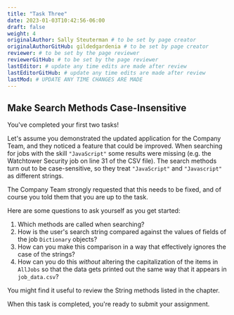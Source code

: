 ```yaml
---
title: "Task Three"
date: 2023-01-03T10:42:56-06:00
draft: false
weight: 4
originalAuthor: Sally Steuterman # to be set by page creator
originalAuthorGitHub: gildedgardenia # to be set by page creator
reviewer: # to be set by the page reviewer
reviewerGitHub: # to be set by the page reviewer
lastEditor: # update any time edits are made after review
lastEditorGitHub: # update any time edits are made after review
lastMod: # UPDATE ANY TIME CHANGES ARE MADE
---
```


## Make Search Methods Case-Insensitive

You've completed your first two tasks!

Let's assume you demonstrated the updated application for the Company Team, and
they noticed a feature that could be improved. When searching for jobs with
the skill `"JavaScript"` some results were missing (e.g. the Watchtower
Security job on line 31 of the CSV file). The search methods turn out to be
case-sensitive, so they treat `"JavaScript"` and `"Javascript"` as different
strings.

The Company Team strongly requested that this needs to be fixed, and of course
you told them that you are up to the task.

Here are some questions to ask yourself as you get started:

1. Which methods are called when searching?
1. How is the user's search string compared against the values of fields of the job `Dictionary` objects?
1. How can you make this comparison in a way that effectively ignores the case of the strings?
1. How can you do this *without* altering the capitalization of the items in `AllJobs` so that the data gets printed out the same way that it appears in `job_data.csv`?

<!-- TODO: Add reference to string methods section in string chapter -->

You might find it useful to review the String methods listed in the
chapter.

When this task is completed, you're ready to submit your assignment.